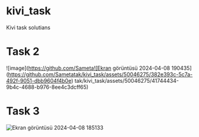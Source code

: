 # kivi_task
Kivi task solutians
# Task 2
![image](https://github.com/Sameta![Ekran görüntüsü 2024-04-08 190435](https://github.com/Sametatak/kivi_task/assets/50046275/382e393c-5c7a-492f-9051-dbb9604f4b0e)
tak/kivi_task/assets/50046275/41744434-9b4c-4688-b976-8ee4c3dcff65)

# Task 3 

![Ekran görüntüsü 2024-04-08 185133](https://github.com/Sametatak/kivi_task/assets/50046275/3242386f-1d0d-455d-95d5-b0a24633aadc)
